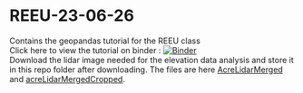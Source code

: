 # REEU-23-06-26
Contains the geopandas tutorial for the REEU class  
Click here to view the tutorial on binder : [![Binder](https://mybinder.org/badge_logo.svg)](https://mybinder.org/v2/gh/venomj26/REEU-23-06-26/HEAD)  
Download the lidar image needed for the elevation data analysis and store it in this repo folder after downloading. The files are here 
[AcreLidarMerged](https://drive.google.com/file/d/1ei0ls8obZIiU3yQAblTZg8WoBjVbYslb/view?usp=drive_link) and [acreLidarMergedCropped](https://drive.google.com/file/d/1GfnaX0XvSZhmqmOcmAfyYbPxkPHtslEn/view?usp=drive_link).

